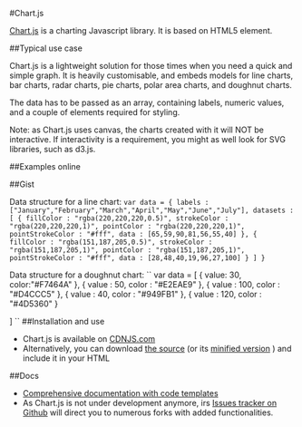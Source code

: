 #Chart.js

[Chart.js](http://www.chartjs.org/) is a charting Javascript library. It is based on HTML5 *<canvas>* element.

##Typical use case

Chart.js is a lightweight solution for those times when you need a quick and simple graph.
It is heavily customisable, and embeds models for line charts, bar charts, radar charts, pie charts, polar area charts, and doughnut charts.

The data has to be passed as an array, containing labels, numeric values, and a couple of elements required for styling.

Note: as Chart.js uses canvas, the charts created with it will NOT be interactive. If interactivity is a requirement, you might as well look for SVG libraries, such as d3.js.

##Examples online

##Gist

Data structure for a line chart:
``
var data = {
  labels : ["January","February","March","April","May","June","July"],
  datasets : [
    {
      fillColor : "rgba(220,220,220,0.5)",
      strokeColor : "rgba(220,220,220,1)",
      pointColor : "rgba(220,220,220,1)",
      pointStrokeColor : "#fff",
      data : [65,59,90,81,56,55,40]
    },
    {
      fillColor : "rgba(151,187,205,0.5)",
      strokeColor : "rgba(151,187,205,1)",
      pointColor : "rgba(151,187,205,1)",
      pointStrokeColor : "#fff",
      data : [28,48,40,19,96,27,100]
    }
  ]
}
``

Data structure for a doughnut chart:
``
var data = [
  {
    value: 30,
    color:"#F7464A"
  },
  {
    value : 50,
    color : "#E2EAE9"
  },
  {
    value : 100,
    color : "#D4CCC5"
  },
  {
    value : 40,
    color : "#949FB1"
  },
  {
    value : 120,
    color : "#4D5360"
  }

]
``
##Installation and use

* Chart.js is available on [CDNJS.com](http://cdnjs.com/libraries/chart.js)
* Alternatively, you can download [the source](https://raw.githubusercontent.com/nnnick/Chart.js/master/Chart.js) (or its [minified version](https://raw.githubusercontent.com/nnnick/Chart.js/master/Chart.min.js) ) and include it in your HTML *<head>*

##Docs

* [Comprehensive documentation with code templates](http://www.chartjs.org/docs/)
* As Chart.js is not under development anymore, irs [Issues tracker on Github](https://github.com/nnnick/Chart.js/issues) will direct you to numerous forks with added functionalities.

